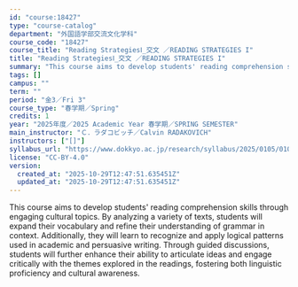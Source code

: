 ```yaml
---
id: "course:18427"
type: "course-catalog"
department: "外国語学部交流文化学科"
course_code: "18427"
course_title: "Reading StrategiesⅠ_交文 ／READING STRATEGIES I"
title: "Reading StrategiesⅠ_交文 ／READING STRATEGIES I"
summary: "This course aims to develop students' reading comprehension skills through engaging cultural topics. By analyzing a vari…"
tags: []
campus: ""
term: ""
period: "金3／Fri 3"
course_type: "春学期／Spring"
credits: 1
year: "2025年度／2025 Academic Year 春学期／SPRING SEMESTER"
main_instructor: "Ｃ．ラダコビッチ／Calvin RADAKOVICH"
instructors: ["[]"]
syllabus_url: "https://www.dokkyo.ac.jp/research/syllabus/2025/0105/0105_18427_ja_JP.html"
license: "CC-BY-4.0"
version:
  created_at: "2025-10-29T12:47:51.635451Z"
  updated_at: "2025-10-29T12:47:51.635451Z"
---
```

This course aims to develop students' reading comprehension skills through engaging cultural topics. By analyzing a variety of texts, students will expand their vocabulary and refine their understanding of grammar in context. Additionally, they will learn to recognize and apply logical patterns used in academic and persuasive writing. Through guided discussions, students will further enhance their ability to articulate ideas and engage critically with the themes explored in the readings, fostering both linguistic proficiency and cultural awareness.
